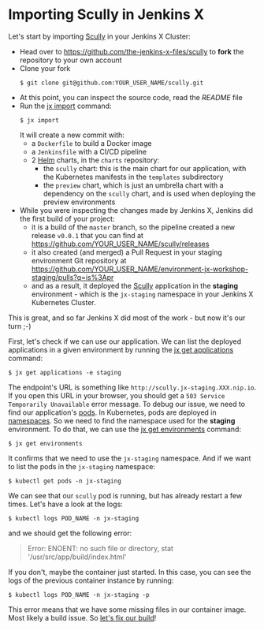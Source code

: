 # Importing Scully in Jenkins X

Let's start by importing [Scully](https://github.com/the-jenkins-x-files/scully) in your Jenkins X Cluster:

- Head over to <https://github.com/the-jenkins-x-files/scully> to **fork** the repository to your own account
- Clone your fork
    ```
    $ git clone git@github.com:YOUR_USER_NAME/scully.git
    ```
- At this point, you can inspect the source code, read the *README* file
- Run the [jx import](https://jenkins-x.io/commands/jx_import/) command:
    ```
    $ jx import
    ```
  It will create a new commit with:
    - a `Dockerfile` to build a Docker image
    - a `Jenkinsfile` with a CI/CD pipeline
    - 2 [Helm](https://helm.sh/) charts, in the `charts` repository:
        - the `scully` chart: this is the main chart for our application, with the Kubernetes manifests in the `templates` subdirectory
        - the `preview` chart, which is just an umbrella chart with a dependency on the `scully` chart, and is used when deploying the preview environments
- While you were inspecting the changes made by Jenkins X, Jenkins did the first build of your project:
    - it is a build of the `master` branch, so the pipeline created a new release `v0.0.1` that you can find at <https://github.com/YOUR_USER_NAME/scully/releases>
    - it also created (and merged) a Pull Request in your staging environment Git repository at <https://github.com/YOUR_USER_NAME/environment-jx-workshop-staging/pulls?q=is%3Apr>
    - and as a result, it deployed the [Scully](https://github.com/the-jenkins-x-files/scully) application in the **staging** environment - which is the `jx-staging` namespace in your Jenkins X Kubernetes Cluster.

This is great, and so far Jenkins X did most of the work - but now it's our turn ;-)

First, let's check if we can use our application. We can list the deployed applications in a given environment by running the [jx get applications](https://jenkins-x.io/commands/jx_get_applications/) command:

```
$ jx get applications -e staging
```

The endpoint's URL is something like `http://scully.jx-staging.XXX.nip.io`. If you open this URL in your browser, you should get a `503 Service Temporarily Unavailable` error message. To debug our issue, we need to find our application's [pods](https://kubernetes.io/docs/concepts/workloads/pods/pod/). In Kubernetes, pods are deployed in [namespaces](https://kubernetes.io/docs/concepts/overview/working-with-objects/namespaces/). So we need to find the namespace used for the **staging** environment. To do that, we can use the [jx get environments](https://jenkins-x.io/commands/jx_get_environments/) command:

```
$ jx get environments
```

It confirms that we need to use the `jx-staging` namespace. And if we want to list the pods in the `jx-staging` namespace:

```
$ kubectl get pods -n jx-staging
```

We can see that our `scully` pod is running, but has already restart a few times. Let's have a look at the logs:

```
$ kubectl logs POD_NAME -n jx-staging
```

and we should get the following error:

> Error: ENOENT: no such file or directory, stat '/usr/src/app/build/index.html'

If you don't, maybe the container just started. In this case, you can see the logs of the previous container instance by running:

```
$ kubectl logs POD_NAME -n jx-staging -p
```

This error means that we have some missing files in our container image. Most likely a build issue. So [let's fix our build](fix-build.md)!
